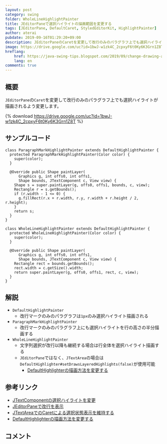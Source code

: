 ```yaml
---
layout: post
category: swing
folder: WholeLineHighlightPainter
title: JEditorPaneで選択ハイライトの描画範囲を変更する
tags: [JEditorPane, DefaultCaret, StyledEditorKit, HighlightPainter]
author: aterai
pubdate: 2019-09-16T01:29:20+09:00
description: JEditorPaneのCaretを変更して改行のみのパラグラフ上でも選択ハイライトが描画されるよう変更します。
image: https://drive.google.com/uc?id=1bwJ-w1zk4C_2cpxyF6t0Ky6K3Grn1Z8T
hreflang:
    href: https://java-swing-tips.blogspot.com/2019/09/change-drawing-area-of-selected.html
    lang: en
comments: true
---
```

## 概要
`JEditorPane`の`Caret`を変更して改行のみのパラグラフ上でも選択ハイライトが描画されるよう変更します。

{% download https://drive.google.com/uc?id=1bwJ-w1zk4C_2cpxyF6t0Ky6K3Grn1Z8T %}

## サンプルコード
<pre class="prettyprint"><code>class ParagraphMarkHighlightPainter extends DefaultHighlightPainter {
  protected ParagraphMarkHighlightPainter(Color color) {
    super(color);
  }

  @Override public Shape paintLayer(
      Graphics g, int offs0, int offs1,
      Shape bounds, JTextComponent c, View view) {
    Shape s = super.paintLayer(g, offs0, offs1, bounds, c, view);
    Rectangle r = s.getBounds();
    if (r.width - 1 &lt;= 0) {
      g.fillRect(r.x + r.width, r.y, r.width + r.height / 2, r.height);
    }
    return s;
  }
}

class WholeLineHighlightPainter extends DefaultHighlightPainter {
  protected WholeLineHighlightPainter(Color color) {
    super(color);
  }

  @Override public Shape paintLayer(
      Graphics g, int offs0, int offs1,
      Shape bounds, JTextComponent c, View view) {
    Rectangle rect = bounds.getBounds();
    rect.width = c.getSize().width;
    return super.paintLayer(g, offs0, offs1, rect, c, view);
  }
}
</code></pre>

## 解説
- `DefaultHighlightPainter`
    - 改行マークのみのパラグラフは`1px`のみ選択ハイライト描画される
- `ParagraphMarkHighlightPainter`
    - 改行マークのみのパラグラフ上にも選択ハイライトを行の高さの半分描画する
- `WholeLineHighlightPainter`
    - 文字列選択が改行以降も継続する場合は行全体を選択ハイライト描画する
    - `JEditorPane`ではなく、`JTextArea`の場合は`DefaultHighlighter#setDrawsLayeredHighlights(false)`が使用可能
        - [DefaultHighlighterの描画方法を変更する](https://ateraimemo.com/Swing/DrawsLayeredHighlights.html)

<!-- dummy comment line for breaking list -->

## 参考リンク
- [JTextComponentの選択ハイライトを変更](https://ateraimemo.com/Swing/SelectionHighlightPainter.html)
- [JEditorPaneで改行を表示](https://ateraimemo.com/Swing/ParagraphMark.html)
- [JTextAreaでのCaretによる選択状態表示を維持する](https://ateraimemo.com/Swing/CaretSelectionHighlight.html)
- [DefaultHighlighterの描画方法を変更する](https://ateraimemo.com/Swing/DrawsLayeredHighlights.html)

<!-- dummy comment line for breaking list -->

## コメント
